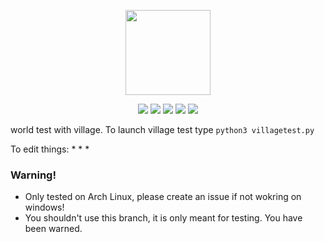 <p align="center"> <image src="simpleRpg.svg" height=136/> <p/>
<p align="center">
  <image src="https://img.shields.io/github/last-commit/reversee-dev/simplerpg/main?style=flat-plastic"/>
  <image src="https://img.shields.io/github/repo-size/reversee-dev/simplerpg?style=flat-plastic"/>
  <image src="https://img.shields.io/github/stars/reversee-dev/simplerpg?style=social"/>
  <image src="https://img.shields.io/badge/python-3.9.7-blueviolet?style=flat-plastic"/>
  <image src="https://img.shields.io/badge/version-1.4a-ff69b4?style=flat-plastic"/>
 </p>

world test with village.
To launch village test type ```python3 villagetest.py```  
  
To edit things:
* 
* 
* 
  
### Warning!
* Only tested on Arch Linux, please create an issue if not wokring on windows!
* You shouldn't use this branch, it is only meant for testing. You have been warned.
